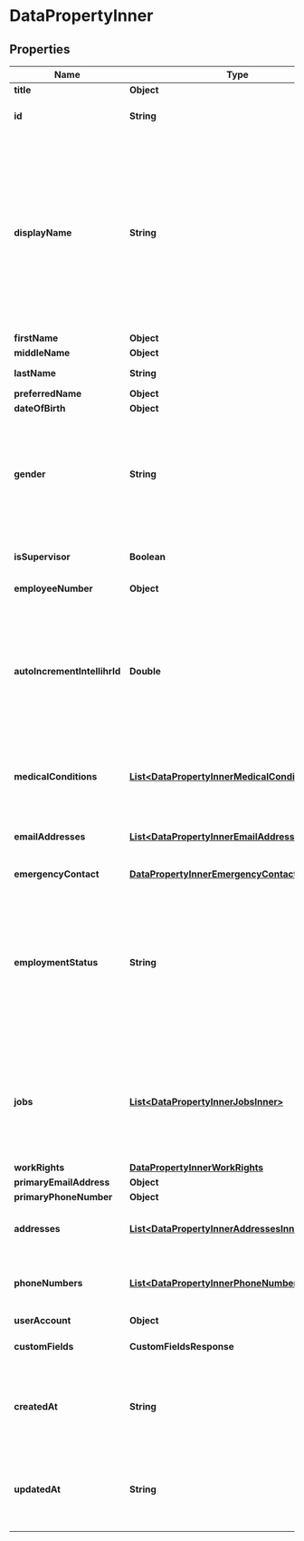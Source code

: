 

# DataPropertyInner


## Properties

| Name | Type | Description | Notes |
|------------ | ------------- | ------------- | -------------|
|**title** | **Object** |  |  [optional] |
|**id** | **String** | The identifier string for the [Person](https://developers.intellihr.io/docs/v1/). |  [optional] |
|**displayName** | **String** | Name to display throughout the system for this [Person](https://developers.intellihr.io/docs/v1/). Generally follows the pattern preferredName (firstName) lastName, but can be configured on a tenant-wide basis to be a different format. |  [optional] |
|**firstName** | **Object** |  |  [optional] |
|**middleName** | **Object** |  |  [optional] |
|**lastName** | **String** | The [Person&#39;s](https://developers.intellihr.io/docs/v1/) Last Name. |  [optional] |
|**preferredName** | **Object** |  |  [optional] |
|**dateOfBirth** | **Object** |  |  [optional] |
|**gender** | **String** | Human readable string for the [Person&#39;s](https://developers.intellihr.io/docs/v1/) gender. Enum: &#x60;Female&#x60;, &#x60;Male&#x60;, &#x60;Non-binary&#x60;, &#x60;Other&#x60;, &#x60;Undisclosed&#x60;. |  [optional] |
|**isSupervisor** | **Boolean** | If this [Person](https://developers.intellihr.io/docs/v1/) is currently a supervisor or not |  [optional] |
|**employeeNumber** | **Object** |  |  [optional] |
|**autoIncrementIntellihrId** | **Double** | An autogenerated number that uniquely identifies a [Person](https://developers.intellihr.io/docs/v1/) in intelliHR. It may be hidden in the system&#39;s UI depending upon your tenant&#39;s configuration. |  [optional] |
|**medicalConditions** | [**List&lt;DataPropertyInnerMedicalConditionsInner&gt;**](DataPropertyInnerMedicalConditionsInner.md) | An array of medical conditions that belong to this Person. |  [optional] |
|**emailAddresses** | [**List&lt;DataPropertyInnerEmailAddressesInner&gt;**](DataPropertyInnerEmailAddressesInner.md) | An array of email addresses that belong to this Person. |  [optional] |
|**emergencyContact** | [**DataPropertyInnerEmergencyContact**](DataPropertyInnerEmergencyContact.md) |  |  [optional] |
|**employmentStatus** | **String** | The current status of this [Persons](https://developers.intellihr.io/docs/v1/) within the organisation. Enum: &#x60;Current Staff&#x60;, &#x60;Exiting Staff&#x60;, &#x60;No Job Records&#x60;, &#x60;Past Staff&#x60;, &#x60;Returning Staff&#x60;, &#x60;Upcoming Staff&#x60;. |  [optional] |
|**jobs** | [**List&lt;DataPropertyInnerJobsInner&gt;**](DataPropertyInnerJobsInner.md) | An array of simple [Job](https://developers.intellihr.io/docs/v1/) entries associated with this Person in reverse chronological order of start date. |  [optional] |
|**workRights** | [**DataPropertyInnerWorkRights**](DataPropertyInnerWorkRights.md) |  |  [optional] |
|**primaryEmailAddress** | **Object** |  |  [optional] |
|**primaryPhoneNumber** | **Object** |  |  [optional] |
|**addresses** | [**List&lt;DataPropertyInnerAddressesInner&gt;**](DataPropertyInnerAddressesInner.md) | An array of addresses that belong to this Person. |  [optional] |
|**phoneNumbers** | [**List&lt;DataPropertyInnerPhoneNumbersInner&gt;**](DataPropertyInnerPhoneNumbersInner.md) | An array of phone numbers that belong to this Person. |  [optional] |
|**userAccount** | **Object** |  |  [optional] |
|**customFields** | **CustomFieldsResponse** | The custom field values for this [Person](https://developers.intellihr.io/docs/v1/) |  [optional] |
|**createdAt** | **String** | When this record was created. This date will follow the format defined by [RFC3339](https://tools.ietf.org/html/rfc3339#section-5.6). |  [optional] |
|**updatedAt** | **String** | When this record was last updated. This date will follow the format defined by [RFC3339](https://tools.ietf.org/html/rfc3339#section-5.6). |  [optional] |



